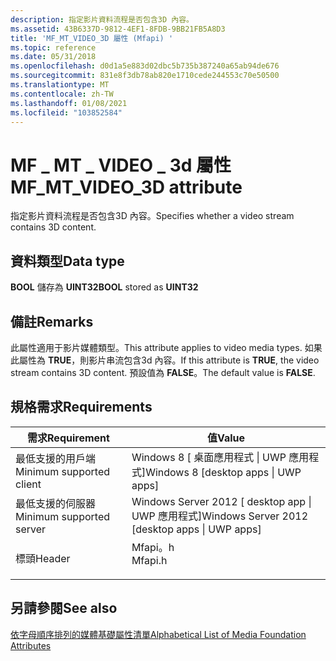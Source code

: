 ```yaml
---
description: 指定影片資料流程是否包含3D 內容。
ms.assetid: 43B6337D-9812-4EF1-8FDB-9BB21FB5A8D3
title: 'MF_MT_VIDEO_3D 屬性 (Mfapi) '
ms.topic: reference
ms.date: 05/31/2018
ms.openlocfilehash: d0d1a5e883d02dbc5b735b387240a65ab94de676
ms.sourcegitcommit: 831e8f3db78ab820e1710cede244553c70e50500
ms.translationtype: MT
ms.contentlocale: zh-TW
ms.lasthandoff: 01/08/2021
ms.locfileid: "103852584"
---
```

# <a name="mf_mt_video_3d-attribute"></a><span data-ttu-id="25b40-103">MF \_ MT \_ VIDEO \_ 3d 屬性</span><span class="sxs-lookup"><span data-stu-id="25b40-103">MF\_MT\_VIDEO\_3D attribute</span></span>

<span data-ttu-id="25b40-104">指定影片資料流程是否包含3D 內容。</span><span class="sxs-lookup"><span data-stu-id="25b40-104">Specifies whether a video stream contains 3D content.</span></span>

## <a name="data-type"></a><span data-ttu-id="25b40-105">資料類型</span><span class="sxs-lookup"><span data-stu-id="25b40-105">Data type</span></span>

<span data-ttu-id="25b40-106">**BOOL** 儲存為 **UINT32**</span><span class="sxs-lookup"><span data-stu-id="25b40-106">**BOOL** stored as **UINT32**</span></span>

## <a name="remarks"></a><span data-ttu-id="25b40-107">備註</span><span class="sxs-lookup"><span data-stu-id="25b40-107">Remarks</span></span>

<span data-ttu-id="25b40-108">此屬性適用于影片媒體類型。</span><span class="sxs-lookup"><span data-stu-id="25b40-108">This attribute applies to video media types.</span></span> <span data-ttu-id="25b40-109">如果此屬性為 **TRUE**，則影片串流包含3d 內容。</span><span class="sxs-lookup"><span data-stu-id="25b40-109">If this attribute is **TRUE**, the video stream contains 3D content.</span></span> <span data-ttu-id="25b40-110">預設值為 **FALSE**。</span><span class="sxs-lookup"><span data-stu-id="25b40-110">The default value is **FALSE**.</span></span>

## <a name="requirements"></a><span data-ttu-id="25b40-111">規格需求</span><span class="sxs-lookup"><span data-stu-id="25b40-111">Requirements</span></span>



| <span data-ttu-id="25b40-112">需求</span><span class="sxs-lookup"><span data-stu-id="25b40-112">Requirement</span></span> | <span data-ttu-id="25b40-113">值</span><span class="sxs-lookup"><span data-stu-id="25b40-113">Value</span></span> |
|-------------------------------------|------------------------------------------------------------------------------------|
| <span data-ttu-id="25b40-114">最低支援的用戶端</span><span class="sxs-lookup"><span data-stu-id="25b40-114">Minimum supported client</span></span><br/> | <span data-ttu-id="25b40-115">Windows 8 \[ 桌面應用程式 \| UWP 應用程式\]</span><span class="sxs-lookup"><span data-stu-id="25b40-115">Windows 8 \[desktop apps \| UWP apps\]</span></span><br/>                                  |
| <span data-ttu-id="25b40-116">最低支援的伺服器</span><span class="sxs-lookup"><span data-stu-id="25b40-116">Minimum supported server</span></span><br/> | <span data-ttu-id="25b40-117">Windows Server 2012 \[ desktop app \| UWP 應用程式\]</span><span class="sxs-lookup"><span data-stu-id="25b40-117">Windows Server 2012 \[desktop apps \| UWP apps\]</span></span><br/>                        |
| <span data-ttu-id="25b40-118">標頭</span><span class="sxs-lookup"><span data-stu-id="25b40-118">Header</span></span><br/>                   | <dl> <span data-ttu-id="25b40-119"><dt>Mfapi。h</dt></span><span class="sxs-lookup"><span data-stu-id="25b40-119"><dt>Mfapi.h</dt></span></span> </dl> |



## <a name="see-also"></a><span data-ttu-id="25b40-120">另請參閱</span><span class="sxs-lookup"><span data-stu-id="25b40-120">See also</span></span>

<dl> <dt>

[<span data-ttu-id="25b40-121">依字母順序排列的媒體基礎屬性清單</span><span class="sxs-lookup"><span data-stu-id="25b40-121">Alphabetical List of Media Foundation Attributes</span></span>](alphabetical-list-of-media-foundation-attributes.md)
</dt> </dl>

 

 




